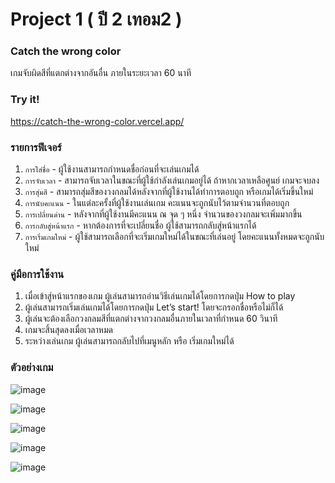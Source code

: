 # Project 1 ( ปี 2 เทอม2 )
### Catch the wrong color
เกมจับผิดสีที่แตกต่างจากอันอื่น ภายในระยะเวลา 60 นาที

### Try it!
https://catch-the-wrong-color.vercel.app/

### รายการฟีเจอร์
1. `การใส่ชื่อ` - ผู้ใช้งานสามารถกำหนดชื่อก่อนที่จะเล่นเกมได้
2. `การจับเวลา` - สามารถจับเวลาในขณะที่ผู้ใช้กำลังเล่นเกมอยู่ได้ ถ้าหากเวลาเหลือศูนย์ เกมจะจบลง
3. `การสุ่มสี` - สามารถสุ่มสีของวงกลมได้หลังจากที่ผู้ใช้งานได้ทำการตอบถูก หรือเกมได้เริ่มขึ้นใหม่
4. `การนับคะแนน` - ในแต่ละครั้งที่ผู้ใช้งานเล่นเกม คะแนนจะถูกนับไว้ตามจำนวนที่ตอบถูก
5. `การเปลี่ยนด่าน` - หลังจากที่ผู้ใช้งานมีคะแนน ณ จุด ๆ หนึ่ง จำนวนของวงกลมจะเพิ่มมากขึ้น
6. `การกลับสู่หน้าแรก` - หากต้องการที่จะเปลี่ยนชื่อ ผู้ใช้สามารถกลับสู่หน้าแรกได้
7. `การเริ่มเกมใหม่` - ผู้ใช้สามารถเลือกที่จะเริ่มเกมใหม่ได้ในขณะที่เล่นอยู่ โดยคะแนนทั้งหมดจะถูกนับใหม่

### คู่มือการใช้งาน
1. เมื่อเข้าสู่หน้าแรกของเกม ผู้เล่นสามารถอ่านวิธีเล่นเกมได้โดยการกดปุ่ม How to play
2. ผู้เล่นสามารถเริ่มเล่นเกมได้โดยการกดปุ่ม Let’s start! โดยจะกรอกชื่อหรือไม่ก็ได้
3. ผู้เล่นจะต้องเลือกวงกลมสีที่แตกต่างจากวงกลมอื่นภายในเวลาที่กำหนด 60 วินาที
4. เกมจะสิ้นสุดลงเมื่อเวลาหมด
5. ระหว่างเล่นเกม ผู้เล่นสามารถกลับไปที่เมนูหลัก หรือ เริ่มเกมใหม่ได้

### ตัวอย่างเกม
![image](https://github.com/ThanakornWonglad/project-game/assets/102203038/4e308d9c-cca5-4d64-8497-86ec113e9be2)

![image](https://github.com/ThanakornWonglad/project-game/assets/102203038/c1edc212-ca7e-4666-978c-4a0542e337dd)

![image](https://github.com/ThanakornWonglad/project-game/assets/102203038/06c19bc7-b480-4f7a-992a-f55abe1493fa)

![image](https://github.com/ThanakornWonglad/project-game/assets/102203038/d34b3ef1-2509-4792-b1bd-b5ca4e14a133)

![image](https://github.com/ThanakornWonglad/project-game/assets/102203038/9d220122-7bf4-4d47-84f2-6c8fae92a848)





